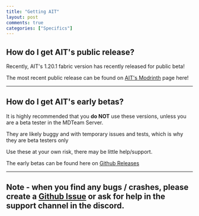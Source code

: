 ```yaml
---
title: "Getting AIT"
layout: post
comments: true
categories: ["Specifics"]
---
```

## How do I get AIT's public release?
Recently, AIT's 1.20.1 fabric version has recently released for public beta!

The most recent public release can be found on [AIT's Modrinth](https://modrinth.com/mod/ait) page here!

---

## How do I get AIT's early betas?
It is highly recommended that you **do NOT** use these versions, unless you are a beta tester in the MDTeam Server.

They are likely buggy and with temporary issues and tests, which is why they are beta testers only

Use these at your own risk, there may be little help/support.

The early betas can be found here on [Github Releases](https://github.com/M-D-Team/ait-fabric-1.20.1/releases)

---

## Note - when you find any bugs / crashes, please create a [Github Issue](https://github.com/M-D-Team/ait-fabric-1.20.1/issues/new) or ask for help in the support channel in the discord.
